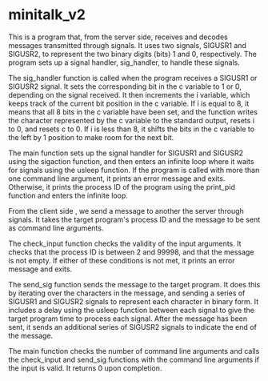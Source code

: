# minitalk_v2


This is a program that, from the server side, receives and decodes messages transmitted through signals. It uses two signals, SIGUSR1 and SIGUSR2, to represent the two binary digits (bits) 1 and 0, respectively. The program sets up a signal handler, sig_handler, to handle these signals.

The sig_handler function is called when the program receives a SIGUSR1 or SIGUSR2 signal. It sets the corresponding bit in the c variable to 1 or 0, depending on the signal received. It then increments the i variable, which keeps track of the current bit position in the c variable. If i is equal to 8, it means that all 8 bits in the c variable have been set, and the function writes the character represented by the c variable to the standard output, resets i to 0, and resets c to 0. If i is less than 8, it shifts the bits in the c variable to the left by 1 position to make room for the next bit.

The main function sets up the signal handler for SIGUSR1 and SIGUSR2 using the sigaction function, and then enters an infinite loop where it waits for signals using the usleep function. If the program is called with more than one command line argument, it prints an error message and exits. Otherwise, it prints the process ID of the program using the print_pid function and enters the infinite loop.

From the client side , we send a  message to another the server through signals. It takes the target program's process ID and the message to be sent as command line arguments.

The check_input function checks the validity of the input arguments. It checks that the process ID is between 2 and 99998, and that the message is not empty. If either of these conditions is not met, it prints an error message and exits.

The send_sig function sends the message to the target program. It does this by iterating over the characters in the message, and sending a series of SIGUSR1 and SIGUSR2 signals to represent each character in binary form. It includes a delay using the usleep function between each signal to give the target program time to process each signal. After the message has been sent, it sends an additional series of SIGUSR2 signals to indicate the end of the message.

The main function checks the number of command line arguments and calls the check_input and send_sig functions with the command line arguments if the input is valid. It returns 0 upon completion.
